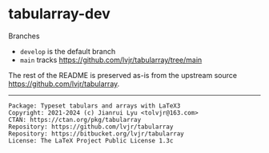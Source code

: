 # tabularray-dev

Branches
- `develop` is the default branch
- `main` tracks https://github.com/lvjr/tabularray/tree/main

The rest of the README is preserved as-is from the upstream source https://github.com/lvjr/tabularray.

------

```
Package: Typeset tabulars and arrays with LaTeX3
Copyright: 2021-2024 (c) Jianrui Lyu <tolvjr@163.com>
CTAN: https://ctan.org/pkg/tabularray
Repository: https://github.com/lvjr/tabularray
Repository: https://bitbucket.org/lvjr/tabularray
License: The LaTeX Project Public License 1.3c
```
